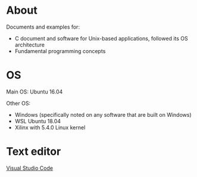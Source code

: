 # About

Documents and examples for:

* C document and software for Unix-based applications, followed its OS architecture
* Fundamental programming concepts

# OS

Main OS: Ubuntu 16.04

Other OS:
* Windows (specifically noted on any software that are built on Windows)
* WSL Ubuntu 18.04
* Xilinx with 5.4.0 Linux kernel

# Text editor

[Visual Studio Code](Visual%20Studio%20Code.md)

